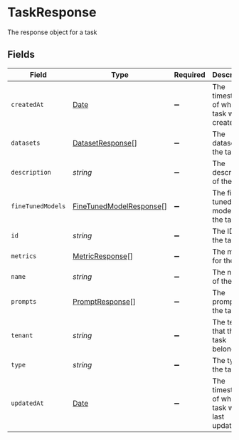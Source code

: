 # TaskResponse

The response object for a task


## Fields

| Field                                                                                         | Type                                                                                          | Required                                                                                      | Description                                                                                   |
| --------------------------------------------------------------------------------------------- | --------------------------------------------------------------------------------------------- | --------------------------------------------------------------------------------------------- | --------------------------------------------------------------------------------------------- |
| `createdAt`                                                                                   | [Date](https://developer.mozilla.org/en-US/docs/Web/JavaScript/Reference/Global_Objects/Date) | :heavy_minus_sign:                                                                            | The timestamp of when the task was created                                                    |
| `datasets`                                                                                    | [DatasetResponse](../../models/shared/datasetresponse.md)[]                                   | :heavy_minus_sign:                                                                            | The datasets for the task                                                                     |
| `description`                                                                                 | *string*                                                                                      | :heavy_minus_sign:                                                                            | The description of the task                                                                   |
| `fineTunedModels`                                                                             | [FineTunedModelResponse](../../models/shared/finetunedmodelresponse.md)[]                     | :heavy_minus_sign:                                                                            | The fine-tuned models for the task                                                            |
| `id`                                                                                          | *string*                                                                                      | :heavy_minus_sign:                                                                            | The ID of the task                                                                            |
| `metrics`                                                                                     | [MetricResponse](../../models/shared/metricresponse.md)[]                                     | :heavy_minus_sign:                                                                            | The metrics for the task                                                                      |
| `name`                                                                                        | *string*                                                                                      | :heavy_minus_sign:                                                                            | The name of the task                                                                          |
| `prompts`                                                                                     | [PromptResponse](../../models/shared/promptresponse.md)[]                                     | :heavy_minus_sign:                                                                            | The prompts for the task                                                                      |
| `tenant`                                                                                      | *string*                                                                                      | :heavy_minus_sign:                                                                            | The tenant that this task belongs to                                                          |
| `type`                                                                                        | *string*                                                                                      | :heavy_minus_sign:                                                                            | The type of the task                                                                          |
| `updatedAt`                                                                                   | [Date](https://developer.mozilla.org/en-US/docs/Web/JavaScript/Reference/Global_Objects/Date) | :heavy_minus_sign:                                                                            | The timestamp of when the task was last updated                                               |